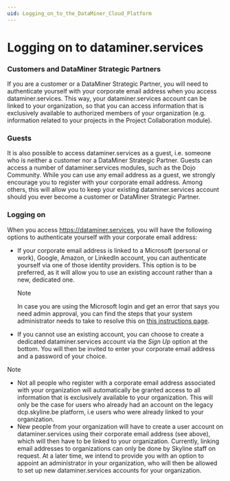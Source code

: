 ```yaml
---
uid: Logging_on_to_the_DataMiner_Cloud_Platform
---
```


# Logging on to dataminer.services

### Customers and DataMiner Strategic Partners

If you are a customer or a DataMiner Strategic Partner, you will need to authenticate yourself with your corporate email address when you access dataminer.services. This way, your dataminer.services account can be linked to your organization, so that you can access information that is exclusively available to authorized members of your organization (e.g. information related to your projects in the Project Collaboration module).

### Guests

It is also possible to access dataminer.services as a guest, i.e. someone who is neither a customer nor a DataMiner Strategic Partner. Guests can access a number of dataminer.services modules, such as the Dojo Community. While you can use any email address as a guest, we strongly encourage you to register with your corporate email address. Among others, this will allow you to keep your existing dataminer.services account should you ever become a customer or DataMiner Strategic Partner.

### Logging on

When you access <https://dataminer.services>, you will have the following options to authenticate yourself with your corporate email address:

- If your corporate email address is linked to a Microsoft (personal or work), Google, Amazon, or LinkedIn account, you can authenticate yourself via one of those identity providers. This option is to be preferred, as it will allow you to use an existing account rather than a new, dedicated one.

  > [!NOTE]
  > In case you are using the Microsoft login and get an error that says you need admin approval, you can find the steps that your system administrator needs to take to resolve this on [this instructions page](https://dataminer.services/make-an-account/access_dcp.html).

- If you cannot use an existing account, you can choose to create a dedicated dataminer.services account via the *Sign Up* option at the bottom. You will then be invited to enter your corporate email address and a password of your choice.

> [!NOTE]
>
> - Not all people who register with a corporate email address associated with your organization will automatically be granted access to all information that is exclusively available to your organization. This will only be the case for users who already had an account on the legacy dcp.skyline.be platform, i.e users who were already linked to your organization.
> - New people from your organization will have to create a user account on dataminer.services using their corporate email address (see above), which will then have to be linked to your organization. Currently, linking email addresses to organizations can only be done by Skyline staff on request. At a later time, we intend to provide you with an option to appoint an administrator in your organization, who will then be allowed to set up new dataminer.services accounts for your organization.
